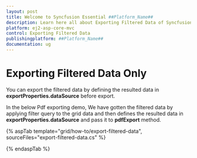 ```yaml
---
layout: post
title: Welcome to Syncfusion Essential ##Platform_Name##
description: Learn here all about Exporting Filtered Data of Syncfusion Essential ##Platform_Name## widgets based on HTML5 and jQuery.
platform: ej2-asp-core-mvc
control: Exporting Filtered Data
publishingplatform: ##Platform_Name##
documentation: ug
---
```



# Exporting Filtered Data Only

You can export the filtered data by defining the resulted data in **exportProperties.dataSource** before export.

In the below Pdf exporting demo, We have gotten the filtered data by applying filter query to the grid data and then defines the resulted data in **exportProperties.dataSource** and pass it to **pdfExport** method.

{% aspTab template="grid/how-to/export-filtered-data", sourceFiles="export-filtered-data.cs" %}

{% endaspTab %}
